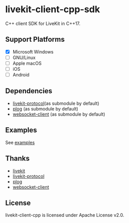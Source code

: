 # livekit-client-cpp-sdk

C++ client SDK for LiveKit in C++17.

## Support Platforms

- [x] Microsoft Windows
- [ ] GNU/Linux
- [ ] Apple macOS
- [ ] iOS
- [ ] Android

## Dependencies

- [livekit-protocol](https://github.com/livekit/protocol)(as submodule by default)
- [plog](https://github.com/SergiusTheBest/plog) (as submodule by default)
- [websocket-client](https://github.com/zesun96/websocket-client) (as submodule by default)

## Examples

See [examples](./examples/)

## Thanks

- [livekit](https://livekit.io/)
- [livekit-protocol](https://github.com/livekit/protocol)
- [plog](https://github.com/SergiusTheBest/plog)
- [websocket-client](https://github.com/zesun96/websocket-client)

## License

livekit-client-cpp is licensed under Apache License v2.0.
